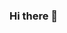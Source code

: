 ### Hi there 👋

<!--
**faqihmadani/faqihmadani** is a ✨ _special_ ✨ repository because its `README.md` (this file) appears on your GitHub profile.

Here are some ideas to get you started:
### Hi there 👋, my name is Faqih Madani
#### I am Front End Developer
![I am Front End Developer](https://i.ibb.co/M6mr6Dt/Twitter-header-1.jpg)

I'm Faqih from Indonesia. I really enjoy learning frameworks like React and Svelte. I also enjoy UI/UX and design in general.

Skills: REACT / SVELTE / JS / HTML / CSS

- 🌱 I’m currently learning NextJS and Sveltekit 


[<img src='https://cdn.jsdelivr.net/npm/simple-icons@3.0.1/icons/github.svg' alt='github' height='40'>](https://github.com/faqihmadani)  [<img src='https://cdn.jsdelivr.net/npm/simple-icons@3.0.1/icons/instagram.svg' alt='instagram' height='40'>](https://www.instagram.com/madanifaqih/)  


-->
